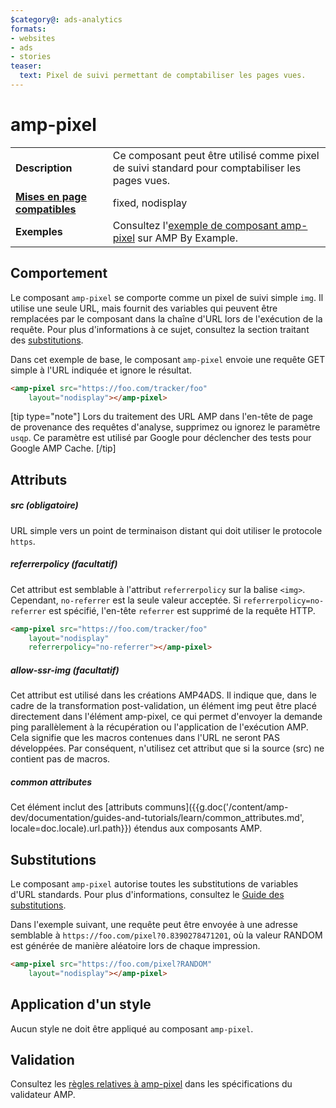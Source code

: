 ```yaml
---
$category@: ads-analytics
formats:
- websites
- ads
- stories
teaser:
  text: Pixel de suivi permettant de comptabiliser les pages vues.
---
```




<!--
       Copyright 2016 The AMP HTML Authors. All Rights Reserved.

       Licensed under the Apache License, Version 2.0 (the "License");
     you may not use this file except in compliance with the License.
     You may obtain a copy of the License at

     http://www.apache.org/licenses/LICENSE-2.0

     Unless required by applicable law or agreed to in writing, software
     distributed under the License is distributed on an "AS-IS" BASIS,
     WITHOUT WARRANTIES OR CONDITIONS OF ANY KIND, either express or implied.
     See the License for the specific language governing permissions and
     limitations under the License.
-->

# amp-pixel


<table>
  <tr>
    <td class="col-fourty"><strong>Description</strong></td>
    <td>Ce composant peut être utilisé comme pixel de suivi standard pour comptabiliser les pages vues.</td>
  </tr>
  <tr>
    <td class="col-fourty"><strong><a href="{{g.doc('/content/amp-dev/documentation/guides-and-tutorials/develop/style_and_layout/control_layout.md', locale=doc.locale).url.path}}">Mises en page compatibles</a></strong></td>
    <td>fixed, nodisplay</td>
  </tr>
  <tr>
    <td class="col-fourty"><strong>Exemples</strong></td>
    <td>Consultez l'<a href="https://ampbyexample.com/components/amp-pixel/">exemple de composant amp-pixel</a> sur AMP By Example.</td>
  </tr>
</table>

## Comportement

Le composant `amp-pixel` se comporte comme un pixel de suivi simple `img`. Il utilise une seule URL, mais fournit des variables qui peuvent être remplacées par le composant dans la chaîne d'URL lors de l'exécution de la requête. Pour plus d'informations à ce sujet, consultez la section traitant des [substitutions](#substitutions).

Dans cet exemple de base, le composant `amp-pixel` envoie une requête GET simple à l'URL indiquée et ignore le résultat.

```html
<amp-pixel src="https://foo.com/tracker/foo"
    layout="nodisplay"></amp-pixel>
```

[tip type="note"]
Lors du traitement des URL AMP dans l'en-tête de page de provenance des requêtes d'analyse, supprimez ou ignorez le paramètre `usqp`. Ce paramètre est utilisé par Google pour déclencher des tests pour Google AMP Cache.
[/tip]

## Attributs

##### src (obligatoire)

URL simple vers un point de terminaison distant qui doit utiliser le protocole `https`.

##### referrerpolicy (facultatif)

Cet attribut est semblable à l'attribut `referrerpolicy` sur la balise `<img>`. Cependant, `no-referrer` est la seule valeur acceptée. Si `referrerpolicy=no-referrer` est spécifié, l'en-tête `referrer` est supprimé de la requête HTTP.

```html
<amp-pixel src="https://foo.com/tracker/foo"
    layout="nodisplay"
    referrerpolicy="no-referrer"></amp-pixel>
```

##### allow-ssr-img (facultatif)

Cet attribut est utilisé dans les créations AMP4ADS. Il indique que, dans le cadre de la transformation post-validation, un élément img peut être placé directement dans l'élément amp-pixel, ce qui permet d'envoyer la demande ping parallèlement à la récupération ou l'application de l'exécution AMP.
Cela signifie que les macros contenues dans l'URL ne seront PAS développées. Par conséquent, n'utilisez cet attribut que si la source (src) ne contient pas de macros.

##### common attributes

Cet élément inclut des [attributs communs]({{g.doc('/content/amp-dev/documentation/guides-and-tutorials/learn/common_attributes.md', locale=doc.locale).url.path}}) étendus aux composants AMP.

## Substitutions

Le composant `amp-pixel` autorise toutes les substitutions de variables d'URL standards.
Pour plus d'informations, consultez le [Guide des substitutions](https://github.com/ampproject/amphtml/blob/master/extensions/spec/amp-var-substitutions.md).

Dans l'exemple suivant, une requête peut être envoyée à une adresse semblable à `https://foo.com/pixel?0.8390278471201`, où la valeur RANDOM est générée de manière aléatoire lors de chaque impression.

```html
<amp-pixel src="https://foo.com/pixel?RANDOM"
    layout="nodisplay"></amp-pixel>
```

## Application d'un style

Aucun style ne doit être appliqué au composant `amp-pixel`.

## Validation

Consultez les [règles relatives à amp-pixel](https://github.com/ampproject/amphtml/blob/master/validator/validator-main.protoascii) dans les spécifications du validateur AMP.
